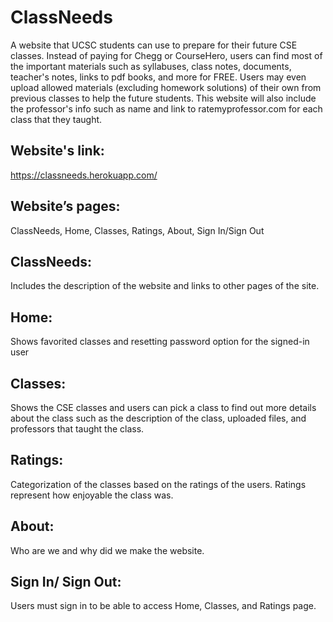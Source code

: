 # ClassNeeds
A website that UCSC students can use to prepare for their future CSE classes. Instead of paying for Chegg or CourseHero, users can find most of the important materials such as syllabuses, class notes, documents, teacher's notes, links to pdf books, and more for FREE. Users may even upload allowed materials (excluding homework solutions) of their own from previous classes to help the future students. This website will also include the professor's info such as name and link to ratemyprofessor.com for each class that they taught.
## Website's link:
https://classneeds.herokuapp.com/
## Website’s pages: 
ClassNeeds, Home, Classes, Ratings, About, Sign In/Sign Out
## ClassNeeds: 
Includes the description of the website and links to other pages of the site.
## Home: 
Shows favorited classes and resetting password option for the signed-in user
## Classes: 
Shows the CSE classes and users can pick a class to find out more details about the class such as the description of the class, uploaded files, and professors that taught the class.
## Ratings: 
Categorization of the classes based on the ratings of the users. Ratings represent how enjoyable the class was.
## About:
Who are we and why did we make the website.
## Sign In/ Sign Out: 
Users must sign in to be able to access Home, Classes, and Ratings page.